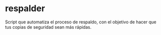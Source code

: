 # respalder
Script que automatiza el proceso de respaldo, con el objetivo de hacer que tus copias de seguridad sean más rápidas.
